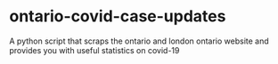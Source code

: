 # ontario-covid-case-updates
A python script that scraps the ontario and london ontario website and provides you with useful statistics on covid-19
